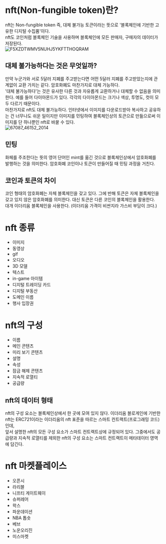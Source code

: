 nft(Non-fungible token)란?
===============================
nft는 Non-fungible token 즉, 대체 불가능 토큰이라는 뜻으로 '블록체인에 기반한 고유한 디지털 수집품'이다.                       
nft도 코인처럼 블록체인 기술을 사용하며 블록체인에 모든 판매자, 구매자의 데이터가 저장된다.             
![F5XZDTWMV5NUHJ5YKFTTHOQRAM](https://user-images.githubusercontent.com/81175672/153735201-bdd06650-919e-4203-acd8-ef913992946e.jpg)
                   
대체 불가능하다는 것은 무엇일까?              
--------------------------------------
만약 누군가와 서로 5달러 지폐를 주고받는다면 어떤 5달러 지폐를 주고받았는지에 관계없이 교환 가치는 같다. 암호화폐도 마찬가지로 대체 가능하다.         
'대체 불가능하다'는 것은 유사한 다른 것과 자유롭게 교환하거나 대체할 수 없음을 의미한다. 예를 들어 다이아몬드가 있다. 각각의 다이아몬드는 크기나 색상, 투명도, 컷이 모두 다르기 때문이다.         
마찬가지로 nft도 대체 불가능하다. 인터넷에서 이미지를 다운로드받아 복사하고 공유하는 건 너무나도 쉬운 일이지만 이미지를 민팅하여 블록체인상의 토큰으로 만듦으로써 이미지를 단 하나뿐인 nft로 바꿀 수 있다.                 
![67087_46152_2014](https://user-images.githubusercontent.com/81175672/153735437-7843c0b5-9dad-448f-a2bc-7101444ea764.jpg)

민팅 
------------------------------------
화페를 주조한다는 뜻의 영어 단어인 mint를 옮긴 것으로 블록체인상에서 암호화폐를 발행하는 것을 의미한다. 암호화폐 코인이나 토큰이 만들어질 때 민팅 과정을 거친다.
                
코인과 토큰의 차이
-----------------------------------
코인 형태의 암호화폐는 자체 블록체인을 갖고 있다. 그에 반해 토큰은 자체 블록체인을 갖고 있지 않은 암호화폐를 의미한다. 대신 토큰은 다른 코인의 블록체인을 활용한다.       
대개 이더리움 블록체인을 사용한다. (이더리움 가격이 비싼지라 가스비 부담이 크다.)

nft 종류
===============================
* 이미지               
* 동영상                
* gif              
* 오디오              
* 3D 모델           
* 텍스트                
* in-game 아이템                 
* 디지털 트레이딩 카드                 
* 디지털 부동산             
* 도메인 이름                 
* 행사 입장권             

nft의 구성
=================================
* 이름          
* 메인 콘텐츠         
* 미리 보기 콘텐츠         
* 설명           
* 속성             
* 잠금 해제 콘텐츠             
* 지속적 로열티             
* 공급량              

nft의 데이터 형태
--------------------------------------
nft의 구성 요소는 블록체인상에서 한 곳에 모여 있지 않다. 이더리움 블로게인에 기반한 nft는 ERC721이라는 이더리움의 nft 표준을 따르는 스마트 컨트랙트(프로그래밍 코드)인데,      
앞서 설명한 nft의 모든 구성 요소가 스마트 컨트랙트상에 규정되어 있다. 그중에서도 공급량과 지속적 로열티를 제외한 nft의 구성 요소는 스마트 컨트랙트이 메타데이터 영역에 담긴다.

nft 마켓플레이스
======================================
* 오픈시             
* 라리블            
* 니프티 게이트웨이            
* 슈퍼레어            
* 왁스            
* 파운데이션            
* NBA 톱숏        
* 베브            
* 노운오리진       
* 미스마켓         
